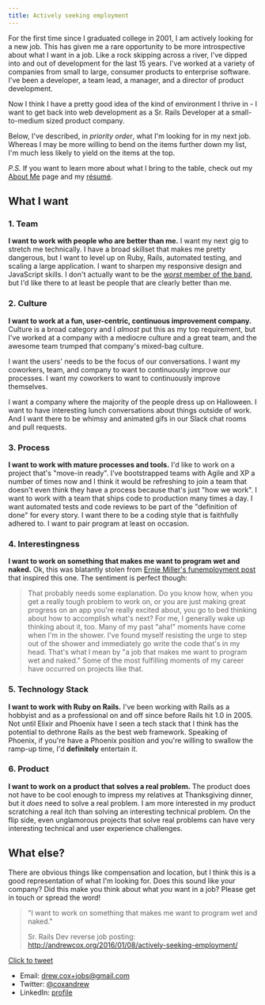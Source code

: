 ```yaml
---
title: Actively seeking employment
---
```


For the first time since I graduated college in 2001, I am actively looking for a new job. This has given me a rare opportunity to be more introspective about what I want in a job. Like a rock skipping across a river, I've dipped into and out of development for the last 15 years. I've worked at a variety of companies from small to large, consumer products to enterprise software. I've been a developer, a team lead, a manager, and a director of product development. 

Now I think I have a pretty good idea of the kind of environment I thrive in - I want to get back into web development as a Sr. Rails Developer at a small-to-medium sized product company.

Below, I've described, in *priority order*, what I'm looking for in my next job. Whereas I may be more willing to bend on the items further down my list, I'm much less likely to yield on the items at the top.

*P.S.* If you want to learn more about what I bring to the table, check out my [About Me](/about-me) page and my [résumé](resume).

## What I want

### 1. Team

**I want to work with people who are better than me.** I want my next gig to stretch me technically. I have a broad skillset that makes me pretty dangerous, but I want to level up on Ruby, Rails, automated testing, and scaling a large application. I want to sharpen my responsive design and JavaScript skills. I don't actually want to be the [*worst* member of the band](https://www.goodreads.com/quotes/392893-always-be-the-worst-guy-in-every-band-you-re-in), but I'd like there to at least be people that are clearly better than me.

### 2. Culture

**I want to work at a fun, user-centric, continuous improvement company.** Culture is a broad category and I *almost* put this as my top requirement, but I've worked at a company with a mediocre culture and a great team, and the awesome team trumped that company's mixed-bag culture. 

I want the users' needs to be the focus of our conversations. I want my coworkers, team, and company to want to continuously improve our processes. I want my coworkers to want to continuously improve themselves.

I want a company where the majority of the people dress up on Halloween. I want to have interesting lunch conversations about things outside of work. And I want there to be whimsy and animated gifs in our Slack chat rooms and pull requests.

### 3. Process

**I want to work with mature processes and tools.** I'd like to work on a project that's "move-in ready". I've bootstrapped teams with Agile and XP a number of times now and I think it would be refreshing to join a team that doesn't even think they have a process because that's just "how we work". I want to work with a team that ships code to production many times a day. I want automated tests and code reviews to be part of the "definition of done" for every story. I want there to be a coding style that is faithfully adhered to. I want to pair program at least on occasion.

### 4. Interestingness

**I want to work on something that makes me want to program wet and naked.** Ok, this was blatantly stolen from [Ernie Miller's funemployment post](https://ernie.io/2013/09/07/on-funemployment-and-my-next-job/) that inspired this one. The sentiment is perfect though:

> That probably needs some explanation. Do you know how, when you get a really tough problem to work on, or you are just making great progress on an app you're really excited about, you go to bed thinking about how to accomplish what's next? For me, I generally wake up thinking about it, too. Many of my past "aha!" moments have come when I'm in the shower. I've found myself resisting the urge to step out of the shower and immediately go write the code that's in my head. That's what I mean by "a job that makes me want to program wet and naked." Some of the most fulfilling moments of my career have occurred on projects like that.

### 5. Technology Stack

**I want to work with Ruby on Rails.** I've been working with Rails as a hobbyist and as a professional on and off since before Rails hit 1.0 in 2005. Not until Elixir and Phoenix have I seen a tech stack that I think has the potential to dethrone Rails as the best web framework. Speaking of Phoenix, if you're have a Phoenix position and you're willing to swallow the ramp-up time, I'd **definitely** entertain it.

### 6. Product

**I want to work on a product that solves a real problem.** The product does not have to be cool enough to impress my relatives at Thanksgiving dinner, but it *does* need to solve a real problem. I am more interested in my product scratching a real itch than solving an interesting technical problem. On the flip side, even unglamorous projects that solve real problems can have very interesting technical and user experience challenges.

## What else?

There are obvious things like compensation and location, but I think this is a good representation of what I'm looking for. Does this sound like your company? Did this make you think about what *you* want in a job? Please get in touch or spread the word!

> "I want to work on something that makes me want to program wet and naked." 
>
> Sr. Rails Dev reverse job posting: http://andrewcox.org/2016/01/08/actively-seeking-employment/

[Click to tweet](https://twitter.com/intent/tweet?text=%22I%20want%20to%20work%20on%20something%20that%20makes%20me%20want%20to%20program%20wet%20and%20naked.%22%20%0D%0A%0D%0ASr.%20Rails%20Dev%20reverse%20job%20posting%3A%20http%3A%2F%2Fandrewcox.org%2F2016%2F01%2F08%2Factively-seeking-employment%2F&source=clicktotweet&related=clicktotweet)

* Email: [drew.cox+jobs@gmail.com](mailto:drew.cox+jobs@gmail.com)
* Twitter: [@coxandrew](https://twitter.com/coxandrew)
* LinkedIn: [profile](https://www.linkedin.com/in/drewcox)
